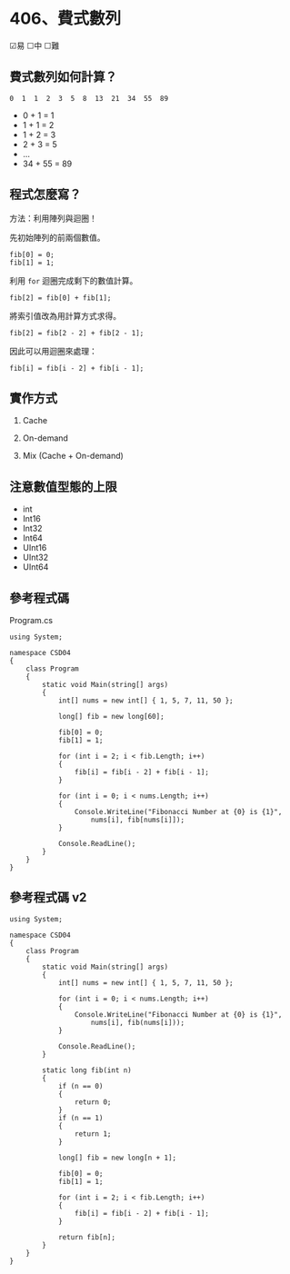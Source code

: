 # 406、費式數列

☑易 ☐中 ☐難

## 費式數列如何計算？

```
0  1  1  2  3  5  8  13  21  34  55  89
```

* 0 + 1 = 1
* 1 + 1 = 2
* 1 + 2 = 3
* 2 + 3 = 5
* ...
* 34 + 55 = 89

## 程式怎麼寫？

方法：利用陣列與迴圈！

先初始陣列的前兩個數值。

```
fib[0] = 0;
fib[1] = 1;
```

利用 `for` 迴圈完成剩下的數值計算。

```
fib[2] = fib[0] + fib[1];
```

將索引值改為用計算方式求得。

```
fib[2] = fib[2 - 2] + fib[2 - 1];
```

因此可以用迴圈來處理：

```
fib[i] = fib[i - 2] + fib[i - 1];
```

## 實作方式

1. Cache

2. On-demand

3. Mix (Cache + On-demand)

## 注意數值型態的上限

* int
* Int16
* Int32
* Int64
* UInt16
* UInt32
* UInt64

## 參考程式碼

Program.cs

```
using System;

namespace CSD04
{
    class Program
    {
        static void Main(string[] args)
        {
            int[] nums = new int[] { 1, 5, 7, 11, 50 };

            long[] fib = new long[60];

            fib[0] = 0;
            fib[1] = 1;

            for (int i = 2; i < fib.Length; i++)
            {
                fib[i] = fib[i - 2] + fib[i - 1];
            }

            for (int i = 0; i < nums.Length; i++)
            {
                Console.WriteLine("Fibonacci Number at {0} is {1}",
                    nums[i], fib[nums[i]]);
            }

            Console.ReadLine();
        }
    }
}
```

## 參考程式碼 v2

```
using System;

namespace CSD04
{
    class Program
    {
        static void Main(string[] args)
        {
            int[] nums = new int[] { 1, 5, 7, 11, 50 };

            for (int i = 0; i < nums.Length; i++)
            {
                Console.WriteLine("Fibonacci Number at {0} is {1}",
                    nums[i], fib(nums[i]));
            }

            Console.ReadLine();
        }

        static long fib(int n)
        {
            if (n == 0)
            {
                return 0;
            }
            if (n == 1)
            {
                return 1;
            }

            long[] fib = new long[n + 1];

            fib[0] = 0;
            fib[1] = 1;

            for (int i = 2; i < fib.Length; i++)
            {
                fib[i] = fib[i - 2] + fib[i - 1];
            }

            return fib[n];
        }
    }
}
```
